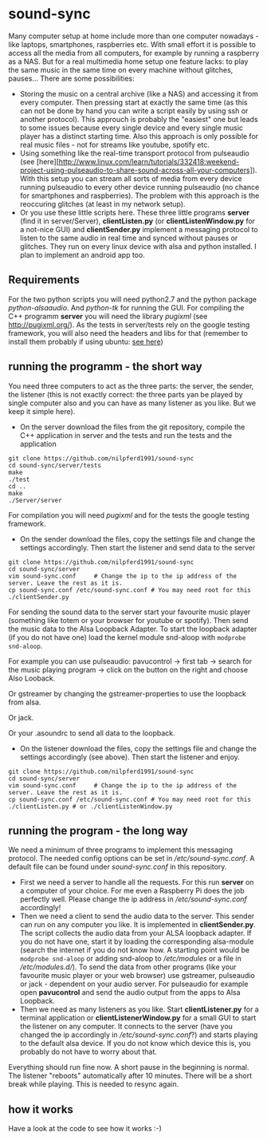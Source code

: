 sound-sync
==========

Many computer setup at home include more than one computer nowadays - like laptops, smartphones, raspberries etc. With small effort it is possible to access all the media from all computers, for example by running a raspberry as a NAS. 
But for a real multimedia home setup one feature lacks: to play the same music in the same time on every machine without glitches, pauses... 
There are some possibilities:
* Storing the music on a central archive (like a NAS) and accessing it from every computer. Then pressing start at exactly the same time (as this can not be done by hand you can write a script easily by using ssh or another protocol). This approuch is probably the "easiest" one but leads to some issues because every single device and every single music player has a distinct starting time. Also this approach is only possible for real music files - not for streams like youtube, spotify etc.
* Using something like the real-time transport protocol from pulseaudio (see [here][http://www.linux.com/learn/tutorials/332418:weekend-project-using-pulseaudio-to-share-sound-across-all-your-computers]). With this setup you can stream all sorts of media from every device running pulseaudio to every other device running pulseaudio (no chance for smartphones and raspberries). The problem with this approach is the reoccuring glitches (at least in my network setup).
* Or you use these little scripts here. These three little programs **server** (find it in server/Server), **clientListen.py** (or **clientListenWindow.py** for a not-nice GUI) and **clientSender.py** implement a messaging protocol to listen to the same audio in real time and synced without pauses or glitches. They run on every linux device with alsa and python installed. I plan to implement an android app too.


Requirements
-----------

For the two python scripts you will need python2.7 and the python package *python-alsaaudio*. And *python-tk* for running the GUI.
For compiling the C++ programm **server** you will need the library *pugixml* (see http://pugixml.org/). As the tests in server/tests rely on the google testing framework, you will also need the headers and libs for that (remember to install them probably if using ubuntu: [see here](http://askubuntu.com/questions/145887/why-no-library-files-installed-for-google-test))


running the programm - the short way
------------------------------------

You need three computers to act as the three parts: the server, the sender, the listener (this is not exactly correct: the three parts yan be played by single computer also and you can have as many listener as you like. But we keep it simple here).
* On the server download the files from the git repository, compile the C++ application in server and the tests and run the tests and the application
```
git clone https://github.com/nilpferd1991/sound-sync
cd sound-sync/server/tests
make
./test
cd ..
make
./Server/server
```
For compilation you will need *pugixml* and for the tests the google testing framework.
* On the sender download the files, copy the settings file and change the settings accordingly. Then start the listener and send data to the server
```
git clone https://github.com/nilpferd1991/sound-sync
cd sound-sync/server
vim sound-sync.conf		# Change the ip to the ip address of the server. Leave the rest as it is.
cp sound-sync.conf /etc/sound-sync.conf # You may need root for this
./clientSender.py
```
For sending the sound data to the server start your favourite music player (something like totem or your browser for youtube or spotify). Then send the music data to the Alsa Loopback Adapter. To start the loopback adapter (if you do not have one) load the kernel module snd-aloop with `modprobe snd-aloop`.

For example you can use pulseaudio:
pavucontrol -> first tab -> search for the music playing program -> click on the button on the right and choose Also Looback.

Or gstreamer by changing the gstreamer-properties to use the loopback from alsa.

Or jack.

Or your .asoundrc to send all data to the loopback.

* On the listener download the files, copy the settings file and change the settings accordingly (see above). Then start the listener and enjoy.
```
git clone https://github.com/nilpferd1991/sound-sync
cd sound-sync/server
vim sound-sync.conf		# Change the ip to the ip address of the server. Leave the rest as it is.
cp sound-sync.conf /etc/sound-sync.conf # You may need root for this
./clientListen.py # or ./clientListenWindow.py
```

running the program - the long way
----------------------------------


We need a minimum of three programs to implement this messaging protocol. The needed config options can be set in 
*/etc/sound-sync.conf*. A default file can be found under *sound-sync.conf* in this repository.

* First we need a server to handle all the requests. For this run **server** on a computer of your 
choice. For me even a Raspberry Pi does the job perfectly well. Please change the ip address in */etc/sound-sync.conf* accordingly!
* Then we need a client to send the audio data to the server. This sender can run on any computer you like. 
It is implemented in **clientSender.py**. The script collects the audio data from your ALSA loopback adapter. If you do not 
have one, start it by loading the corresponding alsa-module (search the internet if you do not know how. A starting 
point would be `modprobe snd-aloop` or adding snd-aloop to */etc/modules* or a file in */etc/modules.d/*). 
To send the data from other programs (like your favourite music player or your web browser) use gstreamer, pulseaudio or
jack - dependent on your audio server. For pulseaudio for example open **pavucontrol** and send the audio output from the apps 
to Alsa Loopback.
* Then we need as many listeners as you like. Start **clientListener.py** for a terminal application or 
**clientListenerWindow.py** for a small GUI to start the listener on any computer. It connects to the server (have you 
changed the ip accordingly in */etc/sound-sync.conf*?) and starts playing to the default alsa device. If you do not know which 
device this is, you probably do not have to worry about that.

Everything should run fine now. A short pause in the beginning is normal. The listener "reboots" automatically 
after 10 minutes. There will be a short break while playing. This is needed to resync again.

how it works
------------

Have a look at the code to see how it works :-)
